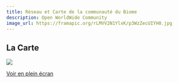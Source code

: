 ```yaml
---
title: Réseau et Carte de la communauté du Biome
description: Open WorldWide Community
image_url: https://framapic.org/rLMVV2N1YlxK/p3WzZecUIYH0.jpg
---
```


## La Carte

![](https://framapic.org/rDyz1fM57FQ9/ulRlveeZxMKz)
</iframe><p><a href="http://umap.openstreetmap.fr/fr/map/we-are-biomers-map_52928">Voir en plein écran</a></p>





